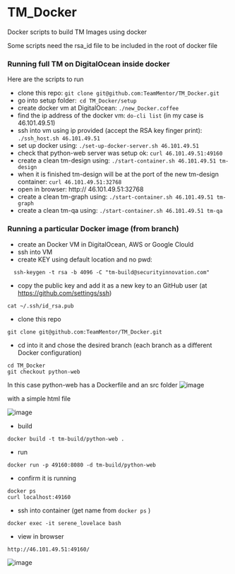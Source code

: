 # TM_Docker
Docker scripts to build TM Images using docker

Some scripts need the rsa_id file to be included in the root of docker file

### Running full TM on DigitalOcean inside docker

Here are the scripts to run

- clone this repo: ```git clone git@github.com:TeamMentor/TM_Docker.git```
- go into setup folder:``` cd TM_Docker/setup```
- create docker vm at DigitalOcean: ```./new_Docker.coffee``` 
- find the ip address of the docker vm: ```do-cli list``` (in my case is 46.101.49.51)
- ssh into vm using ip provided (accept the RSA key finger print): ```./ssh_host.sh 46.101.49.51```
- set up docker using: ```./set-up-docker-server.sh 46.101.49.51```
- check that python-web server was setup ok: ```curl 46.101.49.51:49160```
- create a clean tm-design using: ```./start-container.sh 46.101.49.51 tm-design```
 - when it is finished tm-design will be at the port of the new tm-design container: ```curl 46.101.49.51:32768```
 - open in browser: http:// 46.101.49.51:32768
- create a clean tm-graph using: ```./start-container.sh 46.101.49.51 tm-graph``` 
- create a clean tm-qa using: ```./start-container.sh 46.101.49.51 tm-qa``` 


### Running a particular Docker image (from branch)

- create an Docker VM in DigitalOcean, AWS or Google Clould
- ssh into VM
- create KEY using default location and no pwd:
```
  ssh-keygen -t rsa -b 4096 -C "tm-build@securityinnovation.com"
```
- copy the public key and add it as a new key to an GitHub user (at https://github.com/settings/ssh)
```
cat ~/.ssh/id_rsa.pub
```
- clone this repo
```
git clone git@github.com:TeamMentor/TM_Docker.git
```
- cd into it and chose the desired branch (each branch as a different Docker configuration)
```
cd TM_Docker
git checkout python-web
```

In this case python-web has a Dockerfile and an src folder
![image](https://cloud.githubusercontent.com/assets/656739/7882741/b5932eca-0608-11e5-80a0-31c86e4a51a9.png)

with a simple html file

![image](https://cloud.githubusercontent.com/assets/656739/7882803/38632648-0609-11e5-9f1e-5287420686b1.png)

- build
```
docker build -t tm-build/python-web .
```
- run
```
docker run -p 49160:8080 -d tm-build/python-web
```
- confirm it is running
```
docker ps
curl localhost:49160
```
- ssh into container (get name from ```docker ps``` )
```
docker exec -it serene_lovelace bash
```
- view in browser
```
http://46.101.49.51:49160/
```
![image](https://cloud.githubusercontent.com/assets/656739/7882723/708b6324-0608-11e5-97aa-8ee4ba72b6f7.png)
